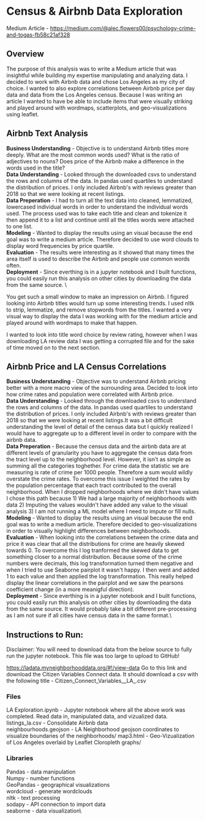# Census & Airbnb Data Exploration
Medium Article - https://medium.com/@alec.flowers00/psychology-crime-and-togas-fb58c21af328
## Overview
The purpose of this analysis was to write a Medium article that was insightful while building my expertise manipulating and analyzing data. I decided to work with Airbnb data and chose Los Angeles as my city of choice. I wanted to also explore correlations between Airbnb price per day data and data from the Los Angeles census. Because I was writing an article I wanted to have be able to include items that were visually striking and played around with wordmaps, scatterplots, and geo-visualizations using leaflet. 

## Airbnb Text Analysis
**Business Understanding** - Objective is to understand Airbnb titles more deeply. What are the most common words used? What is the ratio of adjectives to nouns? Does price of the Airbnb make a difference in the words used in the title?\
**Data Understanding** - Looked through the downloaded csvs to understand the rows and columns of the data. In pandas used quartiles to understand the distribution of prices. I only included Airbnb's with reviews greater than 2018 so that we were looking at recent listings.\
**Data Preperation** - I had to turn all the text data into cleaned, lemmatized, lowercased individual words in order to understand the individual words used. The process used was to take each title and clean and tokenize it then append it to a list and continue until all the titles words were attached to one list. \
**Modeling** - Wanted to display the results using an visual because the end goal was to write a medium article. Therefore decided to use word clouds to display word frequencies by price quartile. \
**Evaluation** - The results were interesting as it showed that many times the area itself is used to describe the Airbnb and people use common words often.\
**Deployment** - Since everthing is in a jupyter notebook and I built functions, you could easily run this analysis on other cities by downloading the data from the same source. \

You get such a small window to make an impression on Airbnb. I figured looking into Airbnb titles would turn up some interesting trends. I used nltk to strip, lemmatize, and remove stopwords from the titles. I wanted a very visual way to display the data I was working with for the medium article and played around with wordmaps to make that happen. 

I wanted to look into title word choice by review rating, however when I was downloading LA review data I was getting a corrupted file and for the sake of time moved on to the next section. 

## Airbnb Price and LA Census Correlations
**Business Understanding** - Objective was to understand Airbnb pricing better with a more macro view of the surrounding area. Decided to look into how crime rates and population were correlated with Airbnb price.\
**Data Understanding** - Looked through the downloaded csvs to understand the rows and columns of the data. In pandas used quartiles to understand the distribution of prices. I only included Airbnb's with reviews greater than 2018 so that we were looking at recent listings.It was a bit difficult understanding the level of detail of the census data but I quickly realized I would have to aggregate up to a different level in order to compare with the airbnb data. \
**Data Preperation** - Because the census data and the airbnb data are at different levels of granularity you have to aggregate the census data from the tract level up to the neighborhood level. However, it isn't as simple as summing all the categories toghether. For crime data the statistic we are measuring is rate of crime per 1000 people. Therefore a sum would wildly overstate the crime rates. To overcome this issue I weighted the rates by the population percentage that each tract contributed to the overall neighborhood. When I dropped neighborhoods where we didn't have values I chose this path because 1) We had a large majority of neighborhoods with data 2) Imputing the values wouldn't have added any value to the visual analysis 3) I am not running a ML model where I need to impute or fill nulls.\
**Modeling** - Wanted to display the results using an visual because the end goal was to write a medium article. Therefore decided to geo-visualizations in order to visually highlight differences between neighborhoods. \
**Evaluation** - When looking into the correlations between the crime data and price it was clear that all the distributions for crime are heavily skewed towards 0. To overcome this I log tranformed the skewed data to get something closer to a normal distribution. Because some of the crime numbers were decimals, this log transformation turned them negative and when I tried to use Seaborne pairplot it wasn't happy. I then went and added 1 to each value and then applied the log transformation. This really helped display the linear correlations in the pairplot and we saw the pearsons coefficient change (in a more meanigful direction). \
**Deployment** - Since everthing is in a jupyter notebook and I built functions, you could easily run this analysis on other cities by downloading the data from the same source. It would probably take a bit different pre-processing as I am not sure if all cities have census data in the same format.\

## Instructions to Run:
Disclaimer: You will need to download data from the below source to fully run the jupyter notebook. This file was too large to upload to GitHub!

https://ladata.myneighborhooddata.org/#!/view-data
Go to this link and download the Citizen Variables Connect data. It should download a csv with the following title -  Citizen_Connect_Variables__LA_.csv

### Files
LA Exploration.ipynb - Jupyter notebook where all the above work was completed. Read data in, manipulated data, and vizualized data.\
listings_la.csv - Consolidate Airbnb data \
neighbourhoods.geojson - LA Neighborhood geojson coordinates to visualize boundaries of the neighborhoods/
map3.html - Geo-Vizualization of Los Angeles overlaid by Leaflet Cloropleth graphs/

### Libraries
Pandas - data manipulation\
Numpy - number functions\
GeoPandas - geographical visualizations\
wordcloud - generate wordclouds\
nltk - text processing\
sodapy - API connection to import data\
seaborne - data visualization\

